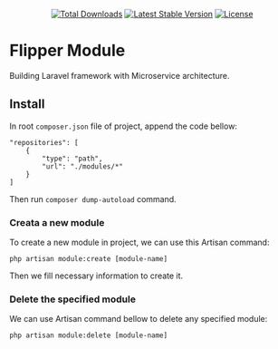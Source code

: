 <p align="center">
<a href="https://packagist.org/packages/flipper/module"><img src="https://img.shields.io/packagist/dt/flipper/module" alt="Total Downloads"></a>
<a href="https://packagist.org/packages/flipper/module"><img src="https://img.shields.io/packagist/v/flipper/module" alt="Latest Stable Version"></a>
<a href="https://packagist.org/packages/flipper/module"><img src="https://img.shields.io/packagist/l/flipper/module" alt="License"></a>
</p>

# Flipper Module
Building Laravel framework with Microservice architecture.

## Install

In root `composer.json` file of project, append the code bellow:
```
"repositories": [
    {
        "type": "path",
        "url": "./modules/*"
    }
]
```

Then run `composer dump-autoload` command.

### Creata a new module
To create a new module in project, we can use this Artisan command:
```
php artisan module:create [module-name]
```

Then we fill necessary information to create it. 

### Delete the specified module
We can use Artisan command bellow to delete any specified module:
```
php artisan module:delete [module-name]
```
